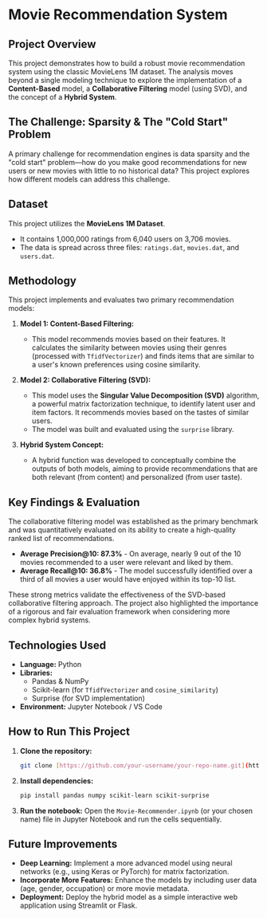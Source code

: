 # Movie Recommendation System

## Project Overview

This project demonstrates how to build a robust movie recommendation system using the classic MovieLens 1M dataset. The analysis moves beyond a single modeling technique to explore the implementation of a **Content-Based** model, a **Collaborative Filtering** model (using SVD), and the concept of a **Hybrid System**.

## The Challenge: Sparsity & The "Cold Start" Problem

A primary challenge for recommendation engines is data sparsity and the "cold start" problem—how do you make good recommendations for new users or new movies with little to no historical data? This project explores how different models can address this challenge.

## Dataset

This project utilizes the **MovieLens 1M Dataset**.
-   It contains 1,000,000 ratings from 6,040 users on 3,706 movies.
-   The data is spread across three files: `ratings.dat`, `movies.dat`, and `users.dat`.

## Methodology

This project implements and evaluates two primary recommendation models:

1.  **Model 1: Content-Based Filtering:**
    * This model recommends movies based on their features. It calculates the similarity between movies using their genres (processed with `TfidfVectorizer`) and finds items that are similar to a user's known preferences using cosine similarity.

2.  **Model 2: Collaborative Filtering (SVD):**
    * This model uses the **Singular Value Decomposition (SVD)** algorithm, a powerful matrix factorization technique, to identify latent user and item factors. It recommends movies based on the tastes of similar users.
    * The model was built and evaluated using the `surprise` library.

3.  **Hybrid System Concept:**
    * A hybrid function was developed to conceptually combine the outputs of both models, aiming to provide recommendations that are both relevant (from content) and personalized (from user taste).

## Key Findings & Evaluation

The collaborative filtering model was established as the primary benchmark and was quantitatively evaluated on its ability to create a high-quality ranked list of recommendations.

-   **Average Precision@10: 87.3%** - On average, nearly 9 out of the 10 movies recommended to a user were relevant and liked by them.
-   **Average Recall@10: 36.8%** - The model successfully identified over a third of all movies a user would have enjoyed within its top-10 list.

These strong metrics validate the effectiveness of the SVD-based collaborative filtering approach. The project also highlighted the importance of a rigorous and fair evaluation framework when considering more complex hybrid systems.

## Technologies Used

-   **Language:** Python
-   **Libraries:**
    -   Pandas & NumPy
    -   Scikit-learn (for `TfidfVectorizer` and `cosine_similarity`)
    -   Surprise (for SVD implementation)
-   **Environment:** Jupyter Notebook / VS Code

## How to Run This Project

1.  **Clone the repository:**
    ```bash
    git clone [https://github.com/your-username/your-repo-name.git](https://github.com/your-username/your-repo-name.git)
    ```
2.  **Install dependencies:**
    ```bash
    pip install pandas numpy scikit-learn scikit-surprise
    ```
3.  **Run the notebook:**
    Open the `Movie-Recommender.ipynb` (or your chosen name) file in Jupyter Notebook and run the cells sequentially.

## Future Improvements

-   **Deep Learning:** Implement a more advanced model using neural networks (e.g., using Keras or PyTorch) for matrix factorization.
-   **Incorporate More Features:** Enhance the models by including user data (age, gender, occupation) or more movie metadata.
-   **Deployment:** Deploy the hybrid model as a simple interactive web application using Streamlit or Flask.